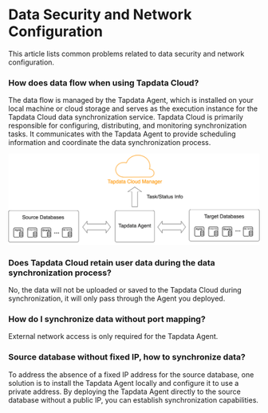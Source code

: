 # Data Security and Network Configuration

This article lists common problems related to data security and network configuration.

### How does data flow when using Tapdata Cloud?

The data flow is managed by the Tapdata Agent, which is installed on your local machine or cloud storage and serves as the execution instance for the Tapdata Cloud data synchronization service. Tapdata Cloud is primarily responsible for configuring, distributing, and monitoring synchronization tasks. It communicates with the Tapdata Agent to provide scheduling information and coordinate the data synchronization process.

![](../images/architecture.png)



### Does Tapdata Cloud retain user data during the data synchronization process?

No, the data will not be uploaded or saved to the Tapdata Cloud during synchronization, it will only pass through the Agent you deployed.



### How do I synchronize data without port mapping?

External network access is only required for the Tapdata Agent.



### Source database without fixed IP, how to synchronize data?

To address the absence of a fixed IP address for the source database, one solution is to install the Tapdata Agent locally and configure it to use a private address. By deploying the Tapdata Agent directly to the source database without a public IP, you can establish synchronization capabilities.



